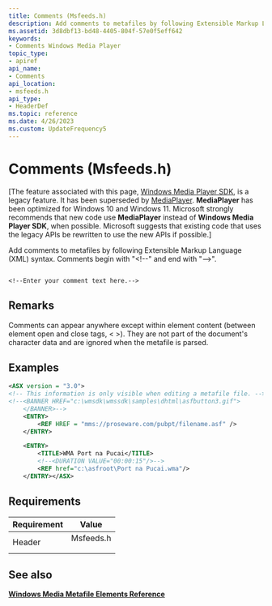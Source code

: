 ```yaml
---
title: Comments (Msfeeds.h)
description: Add comments to metafiles by following Extensible Markup Language (XML) syntax. Comments begin with \ 0034; -- \ 0034; and end with \ 0034;-- \ 0034;.
ms.assetid: 3d8dbf13-bd48-4405-804f-57e0f5eff642
keywords:
- Comments Windows Media Player
topic_type:
- apiref
api_name:
- Comments
api_location:
- msfeeds.h
api_type:
- HeaderDef
ms.topic: reference
ms.date: 4/26/2023
ms.custom: UpdateFrequency5
---
```


# Comments (Msfeeds.h)

\[The feature associated with this page, [Windows Media Player SDK](/windows/win32/wmp/windows-media-player-sdk), is a legacy feature. It has been superseded by [MediaPlayer](/uwp/api/Windows.Media.Playback.MediaPlayer). **MediaPlayer** has been optimized for Windows 10 and Windows 11. Microsoft strongly recommends that new code use **MediaPlayer** instead of **Windows Media Player SDK**, when possible. Microsoft suggests that existing code that uses the legacy APIs be rewritten to use the new APIs if possible.\]

Add comments to metafiles by following Extensible Markup Language (XML) syntax. Comments begin with "&lt;!--" and end with "--&gt;".

``` syntax

<!--Enter your comment text here.-->
```

## Remarks

Comments can appear anywhere except within element content (between element open and close tags, < >). They are not part of the document's character data and are ignored when the metafile is parsed.

## Examples


```XML
<ASX version = "3.0">
<!-- This information is only visible when editing a metafile file. -->
<!--<BANNER HREF="c:\wmsdk\wmssdk\samples\dhtml\asfbutton3.gif">
    </BANNER>-->
    <ENTRY>
        <REF HREF = "mms://proseware.com/pubpt/filename.asf" />
    </ENTRY>

    <ENTRY>
        <TITLE>WMA Port na Pucai</TITLE>
        <!--<DURATION VALUE="00:00:15"/>-->
        <REF href="c:\asfroot\Port na Pucai.wma"/>
    </ENTRY></ASX>

```



## Requirements



| Requirement | Value |
|-------------------|--------------------------------------------------------------------------------------|
| Header<br/> | <dl> <dt>Msfeeds.h</dt> </dl> |



## See also

<dl> <dt>

[**Windows Media Metafile Elements Reference**](windows-media-metafile-elements-reference.md)
</dt> </dl>

 

 





